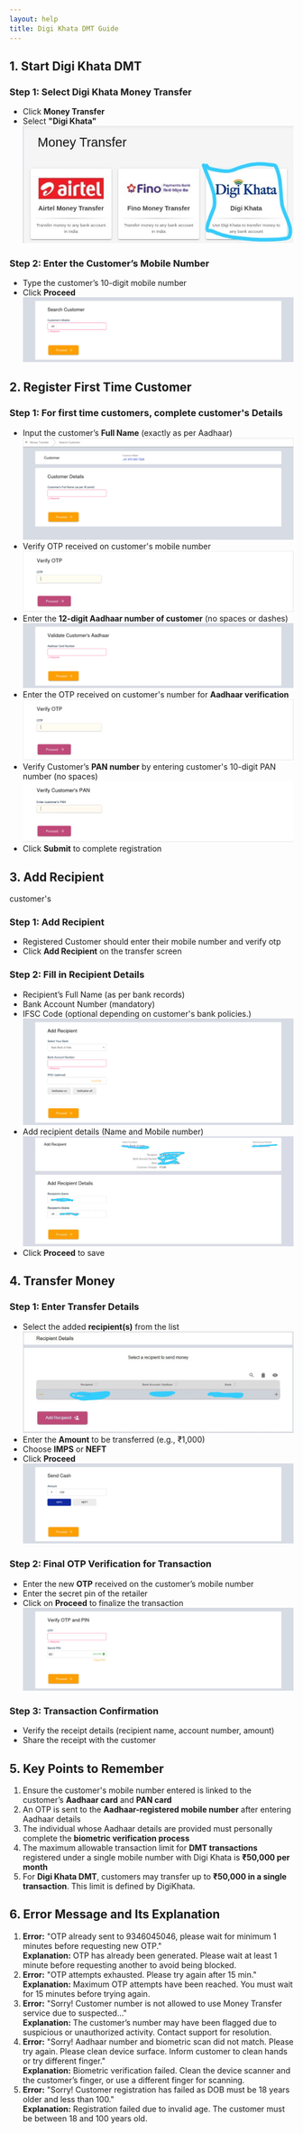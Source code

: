 ```yaml
---
layout: help
title: Digi Khata DMT Guide
---
```

## 1. Start Digi Khata DMT

### Step 1: Select Digi Khata Money Transfer

- Click **Money Transfer** 
- Select **"Digi Khata"** 
![](../images/help/digikhata-dmt-guide/image%20%2813%29.jpeg)

### Step 2: Enter the Customer’s Mobile Number

- Type the customer’s 10-digit mobile number
- Click **Proceed**
![Step 3](../images/help/digikhata-dmt-guide/image%20%281%29.png)

## 2. Register First Time Customer

### Step 1: For first time customers, complete customer's Details

- Input the customer’s **Full Name** (exactly as per Aadhaar)
![Full Name](../images/help/digikhata-dmt-guide/image%20%282%29.png)
- Verify OTP received on customer's mobile number
![OTP Mobile](../images/help/digikhata-dmt-guide/image%20%283%29.png)
- Enter the **12-digit Aadhaar number of customer** (no spaces or dashes)
![Aadhaar](../images/help/digikhata-dmt-guide/image%20%284%29.png)
- Enter the OTP received on customer's number for **Aadhaar verification**
![OTP Aadhaar](../images/help/digikhata-dmt-guide/image%20%283%29.png)
- Verify Customer’s **PAN number** by entering customer's 10-digit PAN number (no spaces)
![PAN](../images/help/digikhata-dmt-guide/image%20%286%29.png)
- Click **Submit** to complete registration

## 3. Add Recipient 
customer's
### Step 1: Add Recipient

- Registered Customer should enter their mobile number and verify otp
- Click **Add Recipient** on the transfer screen

### Step 2: Fill in Recipient Details

- Recipient’s Full Name (as per bank records)
- Bank Account Number (mandatory)
- IFSC Code (optional depending on customer's bank policies.)
![Recipient Bank](../images/help/digikhata-dmt-guide/image%20%287%29.png)
- Add recipient details (Name and Mobile number)
![Recipient Info](../images/help/digikhata-dmt-guide/image%20%288%29.png)
- Click **Proceed** to save

## 4. Transfer Money

### Step 1: Enter Transfer Details

- Select the added **recipient(s)** from the list
![Select Recipient](../images/help/digikhata-dmt-guide/image%20%289%29.png)
- Enter the **Amount** to be transferred (e.g., ₹1,000)
- Choose **IMPS** or **NEFT**
- Click **Proceed**
![Enter Amount](../images/help/digikhata-dmt-guide/image%20%2810%29.png)

### Step 2: Final OTP Verification for Transaction

- Enter the new **OTP** received on the customer’s mobile number
- Enter the secret pin of the retailer
- Click on **Proceed** to finalize the transaction
![OTP Transaction](../images/help/digikhata-dmt-guide/image%20%2811%29.png)

### Step 3: Transaction Confirmation

- Verify the receipt details (recipient name, account number, amount)
- Share the receipt with the customer

## 5. Key Points to Remember

1. Ensure the customer's mobile number entered is linked to the customer’s **Aadhaar card** and **PAN card**
2. An OTP is sent to the **Aadhaar-registered mobile number** after entering Aadhaar details
3. The individual whose Aadhaar details are provided must personally complete the **biometric verification process**
4. The maximum allowable transaction limit for **DMT transactions** registered under a single mobile number with Digi Khata is **₹50,000 per month**
5. For **Digi Khata DMT**, customers may transfer up to **₹50,000 in a single transaction**. This limit is defined by DigiKhata.

## 6. Error Message and Its Explanation

1. **Error:** "OTP already sent to 9346045046, please wait for minimum 1 minutes before requesting new OTP."  
   **Explanation:** OTP has already been generated. Please wait at least 1 minute before requesting another to avoid being blocked.
2. **Error:** "OTP attempts exhausted. Please try again after 15 min."  
   **Explanation:** Maximum OTP attempts have been reached. You must wait for 15 minutes before trying again.
3. **Error:** "Sorry! Customer number is not allowed to use Money Transfer service due to suspected..."  
   **Explanation:** The customer’s number may have been flagged due to suspicious or unauthorized activity. Contact support for resolution.
4. **Error:** "Sorry! Aadhaar number and biometric scan did not match. Please try again. Please clean device surface. Inform customer to clean hands or try different finger."  
   **Explanation:** Biometric verification failed. Clean the device scanner and the customer’s finger, or use a different finger for scanning.
5. **Error:** "Sorry! Customer registration has failed as DOB must be 18 years older and less than 100."  
   **Explanation:** Registration failed due to invalid age. The customer must be between 18 and 100 years old.
